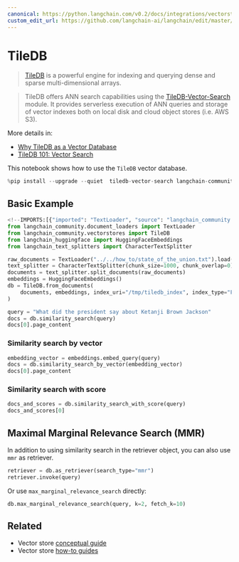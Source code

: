 ```yaml
---
canonical: https://python.langchain.com/v0.2/docs/integrations/vectorstores/tiledb/
custom_edit_url: https://github.com/langchain-ai/langchain/edit/master/docs/docs/integrations/vectorstores/tiledb.ipynb
---
```


# TileDB

> [TileDB](https://github.com/TileDB-Inc/TileDB) is a powerful engine for indexing and querying dense and sparse multi-dimensional arrays.

> TileDB offers ANN search capabilities using the [TileDB-Vector-Search](https://github.com/TileDB-Inc/TileDB-Vector-Search) module. It provides serverless execution of ANN queries and storage of vector indexes both on local disk and cloud object stores (i.e. AWS S3).

More details in:
-  [Why TileDB as a Vector Database](https://tiledb.com/blog/why-tiledb-as-a-vector-database)
-  [TileDB 101: Vector Search](https://tiledb.com/blog/tiledb-101-vector-search)

This notebook shows how to use the `TileDB` vector database.


```python
%pip install --upgrade --quiet  tiledb-vector-search langchain-community
```

## Basic Example


```python
<!--IMPORTS:[{"imported": "TextLoader", "source": "langchain_community.document_loaders", "docs": "https://api.python.langchain.com/en/latest/document_loaders/langchain_community.document_loaders.text.TextLoader.html", "title": "TileDB"}, {"imported": "TileDB", "source": "langchain_community.vectorstores", "docs": "https://api.python.langchain.com/en/latest/vectorstores/langchain_community.vectorstores.tiledb.TileDB.html", "title": "TileDB"}, {"imported": "HuggingFaceEmbeddings", "source": "langchain_huggingface", "docs": "https://api.python.langchain.com/en/latest/embeddings/langchain_huggingface.embeddings.huggingface.HuggingFaceEmbeddings.html", "title": "TileDB"}, {"imported": "CharacterTextSplitter", "source": "langchain_text_splitters", "docs": "https://api.python.langchain.com/en/latest/character/langchain_text_splitters.character.CharacterTextSplitter.html", "title": "TileDB"}]-->
from langchain_community.document_loaders import TextLoader
from langchain_community.vectorstores import TileDB
from langchain_huggingface import HuggingFaceEmbeddings
from langchain_text_splitters import CharacterTextSplitter

raw_documents = TextLoader("../../how_to/state_of_the_union.txt").load()
text_splitter = CharacterTextSplitter(chunk_size=1000, chunk_overlap=0)
documents = text_splitter.split_documents(raw_documents)
embeddings = HuggingFaceEmbeddings()
db = TileDB.from_documents(
    documents, embeddings, index_uri="/tmp/tiledb_index", index_type="FLAT"
)
```


```python
query = "What did the president say about Ketanji Brown Jackson"
docs = db.similarity_search(query)
docs[0].page_content
```

### Similarity search by vector


```python
embedding_vector = embeddings.embed_query(query)
docs = db.similarity_search_by_vector(embedding_vector)
docs[0].page_content
```

### Similarity search with score


```python
docs_and_scores = db.similarity_search_with_score(query)
docs_and_scores[0]
```

## Maximal Marginal Relevance Search (MMR)

In addition to using similarity search in the retriever object, you can also use `mmr` as retriever.


```python
retriever = db.as_retriever(search_type="mmr")
retriever.invoke(query)
```

Or use `max_marginal_relevance_search` directly:


```python
db.max_marginal_relevance_search(query, k=2, fetch_k=10)
```


## Related

- Vector store [conceptual guide](/docs/concepts/#vector-stores)
- Vector store [how-to guides](/docs/how_to/#vector-stores)